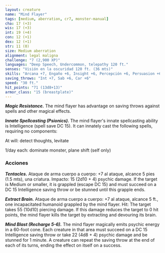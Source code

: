```yaml
---
layout: creature
name: "Mind Flayer"
tags: [medium, aberration, cr7, monster-manual]
cha: 17 (+3)
wis: 17 (+3)
int: 19 (+4)
con: 12 (+1)
dex: 12 (+1)
str: 11 (0)
size: Medium aberration
alignment: legal maligna
challenge: "7 (2,900 XP)"
languages: "Deep Speech, Undercommon, telepathy 120 ft."
senses: "Visión en la oscuridad 120 ft. (36 mts)"
skills: "Arcana +7, Engaño +6, Insight +6, Percepción +6, Persuasion +6, Sigilo +4"
saving_throws: "Int +7, Sab +6, Car +6"
speed: "30 ft."
hit_points: "71 (13d8+13)"
armor_class: "15 (breastplate)"
---
```


***Magic Resistance.*** The mind flayer has advantage on saving throws against spells and other magical effects.

***Innate Spellcasting (Psionics).*** The mind flayer's innate spellcasting ability is Intelligence (spell save DC 15). It can innately cast the following spells, requiring no components:

At will: detect thoughts, levitate

1/day each: dominate monster, plane shift (self only)

### Acciones

***Tentacles.*** Ataque de arma cuerpo a cuerpo: +7 al ataque, alcance 5 pies (1.5 mts), una criatura. Impacto: 15 (2d10 + 4) psychic damage. If the target is Medium or smaller, it is grappled (escape DC 15) and must succeed on a DC 15 Intelligence saving throw or be stunned until this grapple ends.

***Extract Brain.*** Ataque de arma cuerpo a cuerpo: +7 al ataque, alcance 5 ft., one incapacitated humanoid grappled by the mind flayer. Hit: The target takes 55 (10d10) piercing damage. If this damage reduces the target to 0 hit points, the mind flayer kills the target by extracting and devouring its brain.

***Mind Blast (Recharge 5-6).*** The mind flayer magically emits psychic energy in a 60-foot cone. Each creature in that area must succeed on a DC 15 Intelligence saving throw or take 22 (4d8 + 4) psychic damage and be stunned for 1 minute. A creature can repeat the saving throw at the end of each of its turns, ending the effect on itself on a success.
